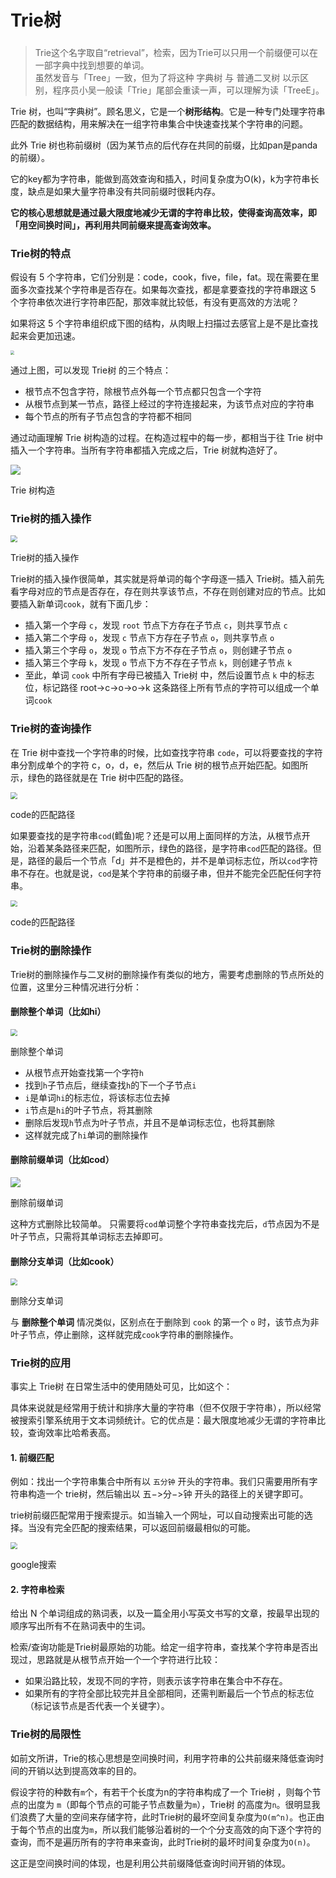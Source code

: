 # Trie树

### 

> Trie这个名字取自“retrieval”，检索，因为Trie可以只用一个前缀便可以在一部字典中找到想要的单词。  
> 虽然发音与「Tree」一致，但为了将这种 字典树 与 普通二叉树 以示区别，程序员小吴一般读「Trie」尾部会重读一声，可以理解为读「TreeE」。

Trie 树，也叫“字典树”。顾名思义，它是一个**树形结构**。它是一种专门处理字符串匹配的数据结构，用来解决在一组字符串集合中快速查找某个字符串的问题。

此外 Trie 树也称前缀树（因为某节点的后代存在共同的前缀，比如pan是panda的前缀）。

它的key都为字符串，能做到高效查询和插入，时间复杂度为O(k)，k为字符串长度，缺点是如果大量字符串没有共同前缀时很耗内存。

**它的核心思想就是通过最大限度地减少无谓的字符串比较，使得查询高效率，即「用空间换时间」，再利用共同前缀来提高查询效率。**

### Trie树的特点

假设有 5 个字符串，它们分别是：code，cook，five，file，fat。现在需要在里面多次查找某个字符串是否存在。如果每次查找，都是拿要查找的字符串跟这 5 个字符串依次进行字符串匹配，那效率就比较低，有没有更高效的方法呢？

如果将这 5 个字符串组织成下图的结构，从肉眼上扫描过去感官上是不是比查找起来会更加迅速。

<img src="https://gcore.jsdelivr.net/gh/2234416233/myImage/img/785056-20190703154442624-956282864.png" style="zoom: 40%;" />

通过上图，可以发现 Trie树 的三个特点：

- 根节点不包含字符，除根节点外每一个节点都只包含一个字符
- 从根节点到某一节点，路径上经过的字符连接起来，为该节点对应的字符串
- 每个节点的所有子节点包含的字符都不相同

通过动画理解 Trie 树构造的过程。在构造过程中的每一步，都相当于往 Trie 树中插入一个字符串。当所有字符串都插入完成之后，Trie 树就构造好了。

![](https://gcore.jsdelivr.net/gh/2234416233/myImage/img/5a429d46a44047868e69cf872ede286c.gif)

Trie 树构造

### Trie树的插入操作

<img src="https://gcore.jsdelivr.net/gh/2234416233/myImage/img/38f7645b3f15440993ca8252a97f2363.gif" style="zoom:70%;" />

Trie树的插入操作

Trie树的插入操作很简单，其实就是将单词的每个字母逐一插入 Trie树。插入前先看字母对应的节点是否存在，存在则共享该节点，不存在则创建对应的节点。比如要插入新单词`cook`，就有下面几步：

- 插入第一个字母 `c`，发现 `root` 节点下方存在子节点 `c`，则共享节点 `c`
- 插入第二个字母 `o`，发现 `c` 节点下方存在子节点 `o`，则共享节点 `o`
- 插入第三个字母 `o`，发现 `o` 节点下方不存在子节点 `o`，则创建子节点 `o`
- 插入第三个字母 `k`，发现 `o` 节点下方不存在子节点 `k`，则创建子节点 `k`
- 至此，单词 `cook` 中所有字母已被插入 Trie树 中，然后设置节点 `k` 中的标志位，标记路径 root->c->o->o->k 这条路径上所有节点的字符可以组成一个单词`cook`

### Trie树的查询操作

在 Trie 树中查找一个字符串的时候，比如查找字符串 `code`，可以将要查找的字符串分割成单个的字符 c，o，d，e，然后从 Trie 树的根节点开始匹配。如图所示，绿色的路径就是在 Trie 树中匹配的路径。

<img src="https://gcore.jsdelivr.net/gh/2234416233/myImage/img/f9ab66be9cbb4c479d6149b2d727eb8c%20(1).jpeg" style="zoom:70%;" />

code的匹配路径

如果要查找的是字符串`cod`(鳕鱼)呢？还是可以用上面同样的方法，从根节点开始，沿着某条路径来匹配，如图所示，绿色的路径，是字符串`cod`匹配的路径。但是，路径的最后一个节点「d」并不是橙色的，并不是单词标志位，所以`cod`字符串不存在。也就是说，`cod`是某个字符串的前缀子串，但并不能完全匹配任何字符串。

<img src="https://gcore.jsdelivr.net/gh/2234416233/myImage/img/103885cf05b14c7faef90eb01f4deeaf.jpeg" style="zoom:67%;" />

code的匹配路径

### Trie树的删除操作

Trie树的删除操作与二叉树的删除操作有类似的地方，需要考虑删除的节点所处的位置，这里分三种情况进行分析：

#### 删除整个单词（比如hi）

<img src="https://gcore.jsdelivr.net/gh/2234416233/myImage/img/3a88658d4aa443e9b1a2039f921a5a2d.gif" style="zoom:67%;" />

删除整个单词

- 从根节点开始查找第一个字符`h`
- 找到`h`子节点后，继续查找`h`的下一个子节点`i`
- `i`是单词`hi`的标志位，将该标志位去掉
- `i`节点是`hi`的叶子节点，将其删除
- 删除后发现`h`节点为叶子节点，并且不是单词标志位，也将其删除
- 这样就完成了`hi`单词的删除操作

#### 删除前缀单词（比如cod）

![](https://gcore.jsdelivr.net/gh/2234416233/myImage/img/f78ea3a01b4a428daf2e6a24950d6c39%20(1).gif)

删除前缀单词

这种方式删除比较简单。
只需要将`cod`单词整个字符串查找完后，`d`节点因为不是叶子节点，只需将其单词标志去掉即可。



#### 删除分支单词（比如cook）

<img src="https://gcore.jsdelivr.net/gh/2234416233/myImage/img/1b643a637e3647c7977eb47041fe8922.gif" style="zoom:67%;" />

删除分支单词


与 **删除整个单词** 情况类似，区别点在于删除到 `cook` 的第一个 `o` 时，该节点为非叶子节点，停止删除，这样就完成`cook`字符串的删除操作。



### Trie树的应用

事实上 Trie树 在日常生活中的使用随处可见，比如这个：

具体来说就是经常用于统计和排序大量的字符串（但不仅限于字符串），所以经常被搜索引擎系统用于文本词频统计。它的优点是：最大限度地减少无谓的字符串比较，查询效率比哈希表高。

#### 1. 前缀匹配

例如：找出一个字符串集合中所有以 `五分钟` 开头的字符串。我们只需要用所有字符串构造一个 trie树，然后输出以 五−>分−>钟 开头的路径上的关键字即可。

trie树前缀匹配常用于搜索提示。如当输入一个网址，可以自动搜索出可能的选择。当没有完全匹配的搜索结果，可以返回前缀最相似的可能。

<img src="https://gcore.jsdelivr.net/gh/2234416233/myImage/img/500977f036334cc1b8de39bd712ad143.jpeg" style="zoom:67%;" />

google搜索

#### 2. 字符串检索

给出 N 个单词组成的熟词表，以及一篇全用小写英文书写的文章，按最早出现的顺序写出所有不在熟词表中的生词。

检索/查询功能是Trie树最原始的功能。给定一组字符串，查找某个字符串是否出现过，思路就是从根节点开始一个一个字符进行比较：

- 如果沿路比较，发现不同的字符，则表示该字符串在集合中不存在。
- 如果所有的字符全部比较完并且全部相同，还需判断最后一个节点的标志位（标记该节点是否代表一个关键字）。

### Trie树的局限性

如前文所讲，Trie的核心思想是空间换时间，利用字符串的公共前缀来降低查询时间的开销以达到提高效率的目的。

假设字符的种数有`m`个，有若干个长度为n的字符串构成了一个 Trie树 ，则每个节点的出度为 `m`（即每个节点的可能子节点数量为`m`），Trie树 的高度为`n`。很明显我们浪费了大量的空间来存储字符，此时Trie树的最坏空间复杂度为`O(m^n)`。也正由于每个节点的出度为`m`，所以我们能够沿着树的一个个分支高效的向下逐个字符的查询，而不是遍历所有的字符串来查询，此时Trie树的最坏时间复杂度为`O(n)`。

这正是空间换时间的体现，也是利用公共前缀降低查询时间开销的体现。